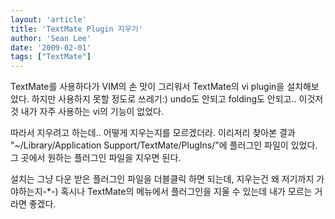 ```yaml
---
layout: 'article'
title: 'TextMate Plugin 지우기'
author: 'Sean Lee'
date: '2009-02-01'
tags: ["TextMate"]
---
```


TextMate를 사용하다가 VIM의 손 맛이 그리워서 TextMate의 vi plugin을 설치해보았다. 하지만 사용하지 못할 정도로 쓰레기:) undo도 안되고 folding도 안되고.. 이것저것 내가 자주 사용하는 vi의 기능이 없었다. 

따라서 지우려고 하는데.. 어떻게 지우는지를 모르겠더라. 이리저리 찾아본 결과 "~/Library/Application Support/TextMate/PlugIns/"에 플러그인 파일이 있었다. 그 곳에서 원하는 플러그인 파일을 지우면 된다. 

설치는 그냥 다운 받은 플러그인 파일을 더블클릭 하면 되는데, 지우는건 왜 저기까지 가야하는지-*-) 혹시나 TextMate의 메뉴에서 플러그인을 지울 수 있는데 내가 모르는 거라면 좋겠다.
